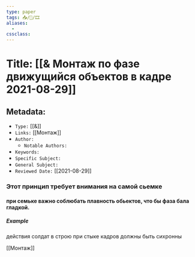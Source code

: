 ```yaml
---
type: paper
tags: 📥️/📜️/🎞
aliases:
  - 
cssclass: 
---
```




# Title: **[[& Монтаж по фазе движущийся объектов в кадре 2021-08-29]]**


## Metadata:

- `Type:` [[&]]
- `Links:` [[Монтаж]]
- `Author:` 
	- `Notable Authors:` 
- `Keywords:` 
- `Specific Subject:` 
- `General Subject:` 
- `Reviewed Date:` [[2021-08-29]]


### Этот принцип требует внимания на самой сьемке

#### при семьке важно соблюбать плавность обьектов, что бы фаза бала гладкой.
 

##### Example

действия солдат в строю при стыке кадров должны быть сихронны

[[Монтаж]]